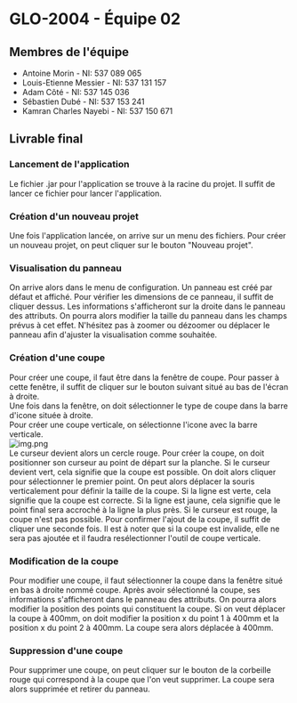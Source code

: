 # GLO-2004 - Équipe 02
## Membres de l'équipe
- Antoine Morin - NI: 537 089 065
- Louis-Etienne Messier - NI: 537 131 157
- Adam Côté - NI: 537 145 036
- Sébastien Dubé - NI: 537 153 241
- Kamran Charles Nayebi - NI: 537 150 671


## Livrable final
### Lancement de l'application
Le fichier .jar pour l'application se trouve à la racine du projet. Il suffit
de lancer ce fichier pour lancer l'application.

### Création d'un nouveau projet
Une fois l'application lancée, on arrive sur un menu des fichiers. Pour créer un nouveau
projet, on peut cliquer sur le bouton "Nouveau projet". <br>

### Visualisation du panneau
On arrive alors dans le menu de configuration. Un panneau est créé par défaut et affiché. Pour
vérifier les dimensions de ce panneau, il suffit de cliquer dessus. Les informations s'afficheront sur la
droite dans le panneau des attributs. On pourra alors modifier la taille du panneau dans les champs prévus
à cet effet. N'hésitez pas à zoomer ou dézoomer ou déplacer le panneau afin d'ajuster la visualisation comme souhaitée.

### Création d'une coupe
Pour créer une coupe, il faut être dans la fenêtre de coupe. Pour passer à cette fenêtre, il suffit de cliquer sur le bouton
suivant situé au bas de l'écran à droite. <br>
Une fois dans la fenêtre, on doit sélectionner le type de coupe dans la barre d'icone située à droite. <br>
Pour créer une coupe verticale, on sélectionne l'icone avec la barre verticale. <br>
![img.png](icone_coupe_verticale.png)
<br>
Le curseur devient alors un cercle rouge. Pour créer la coupe, on doit positionner son curseur au point de départ sur la planche.
Si le curseur devient vert, cela signifie que la coupe est possible. On doit alors cliquer pour sélectionner le premier point.
On peut alors déplacer la souris verticalement pour définir la taille de la coupe. Si la ligne est verte, cela signifie que la coupe
est correcte. Si la ligne est jaune, cela signifie que le point final sera accroché à la ligne la plus près. Si le curseur
est rouge, la coupe n'est pas possible.
Pour confirmer l'ajout de la coupe, il suffit de cliquer une seconde fois. Il est à noter que si la coupe est invalide, elle ne sera pas ajoutée et il faudra resélectionner l'outil de coupe verticale.

### Modification de la coupe
Pour modifier une coupe, il faut sélectionner la coupe dans la fenêtre situé en bas à droite nommé coupe. Après avoir sélectionné la coupe,
ses informations s'afficheront dans le panneau des attributs. On pourra alors modifier la position des points qui constituent la coupe.
Si on veut déplacer la coupe à 400mm, on doit modifier la position x du point 1 à 400mm et la position x du point 2 à 400mm.
La coupe sera alors déplacée à 400mm.

### Suppression d'une coupe
Pour supprimer une coupe, on peut cliquer sur le bouton de la corbeille rouge qui correspond à la coupe que l'on veut
supprimer. La coupe sera alors supprimée et retirer du panneau.
